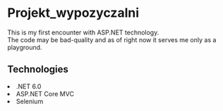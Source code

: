 # Projekt_wypozyczalni
 
This is my first encounter with ASP.NET technology. </br>
The code may be bad-quality and as of right now it serves me only as a playground.

## Technologies

<li>
 .NET 6.0
</li>
<li>
 ASP.NET Core MVC
</li>
<li>
 Selenium
</li>
